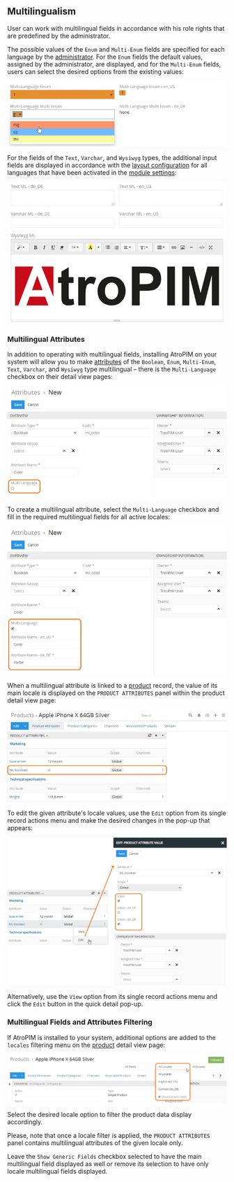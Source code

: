 ## Multilingualism

User can work with multilingual fields in accordance with his role rights that are predefined by the administrator.

The possible values of the `Enum` and `Multi-Enum` fields are specified for each language by the [administrator](#administrator-functions). For the `Enum` fields the default values, assigned by the administrator, are displayed, and for the `Multi-Enum` fields, users can select the desired options from the existing values:

![ML enum, multi-enum](./_assets/multilingualism/ml-enum-multienum.jpg) 

For the fields of the `Text`, `Varchar`, and `Wysiwyg` types, the additional input fields are displayed in accordance with the [layout configuration](#multilingual-field-display-on-the-layout) for all languages that have been activated in the [module settings](#module-configuration):  

![ML text, varchar, wysiwyg](./_assets/multilingualism/ml-text-varchar-wysiwyg.jpg)

### Multilingual Attributes

In addition to operating with multilingual fields, installing AtroPIM on your system will allow you to make [attributes](../../atropim/user-guide/attributes.md) of the `Boolean`, `Enum`, `Multi-Enum`, `Text`, `Varchar`, and `Wysiwyg` type multilingual – there is the `Multi-Language` checkbox on their detail view pages:

![ML attribute](./_assets/multilingualism/ml-attribute.jpg)

To create a multilingual attribute, select the `Multi-Language` checkbox and fill in the required multilingual fields for all active locales:

![ML boolean](./_assets/multilingualism/ml-boolean.jpg)

When a multilingual attribute is linked to a [product](../../atropim/user-guide/products.md#product-attributes) record, the value of its main locale is displayed on the `PRODUCT ATTRIBUTES` panel within the product detail view page:

![Product attribute ML](./_assets/multilingualism/product-attribute-ml.jpg)

To edit the given attribute's locale values, use the `Edit` option from its single record actions menu and make the desired changes in the pop-up that appears:

![ML attribute editing](./_assets/multilingualism/ml-attribute-editing.jpg)

Alternatively, use the `View` option from its single record actions menu and click the `Edit` button in the quick detail pop-up.

### Multilingual Fields and Attributes Filtering

If AtroPIM is installed to your system, additional options are added to the `locales` filtering menu on the [product](./search-and-filtering.md) detail view page:

![Locale filter](./_assets/multilingualism/locale-filter.jpg)

Select the desired locale option to filter the product data display accordingly. 

Please, note that once a locale filter is applied, the `PRODUCT ATTRIBUTES` panel contains multilingual attributes of the given locale only.

Leave the `Show Generic Fields` checkbox selected to have the main multilingual field displayed as well or remove its selection to have only locale multilingual fields displayed.
